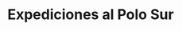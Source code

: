 ﻿---
title: "Expediciones al Polo Sur"
permalink: periodes_901.html
layout: periode
dataInici: 1910-06
dataFi: 1912-01
sidebar: periodes
pares:
  - 309:
    title: "Edad Contemporánea"
    dataInici: "(1776)"

fills:
jocsPrincipals:
  - title: "1911 Amundsen vs Scott"
    bggId: 124847
    dataInici: 
    dataFi: 

jocsEscenaris:
jocsEpoca:
jocsEpocaEscenaris:
---
